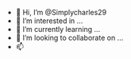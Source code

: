 - 👋 Hi, I’m @Simplycharles29
- 👀 I’m interested in ...
- 🌱 I’m currently learning ...
- 💞️ I’m looking to collaborate on ...
- 📫 

<!---
Simplycharles29/Simplycharles29 is a ✨ special ✨ repository because its `README.md` (this file) appears on your GitHub profile.
You can click the Preview link to take a look at your changes.
--->
